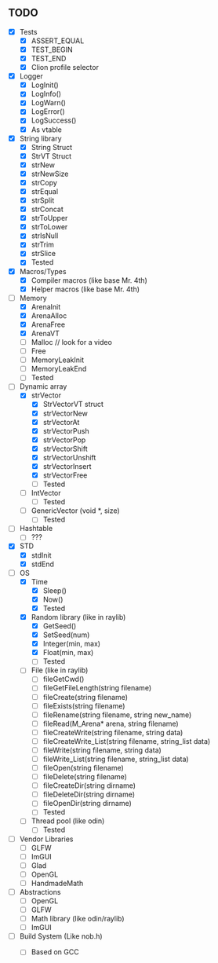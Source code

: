 ## TODO

- [x] Tests
  - [x] ASSERT_EQUAL
  - [x] TEST_BEGIN
  - [x] TEST_END
  - [x] Clion profile selector
- [x] Logger
  - [x] LogInit()
  - [x] LogInfo()
  - [x] LogWarn()
  - [x] LogError()
  - [x] LogSuccess()
  - [x] As vtable
- [x] String library
  - [x] String Struct
  - [x] StrVT Struct
  - [x] strNew
  - [x] strNewSize
  - [x] strCopy
  - [x] strEqual
  - [x] strSplit
  - [x] strConcat
  - [x] strToUpper
  - [x] strToLower
  - [x] strIsNull
  - [x] strTrim
  - [x] strSlice
  - [x] Tested
- [x] Macros/Types
  - [x] Compiler macros (like base Mr. 4th)
  - [x] Helper macros (like base Mr. 4th)
- [ ] Memory
  - [x] ArenaInit
  - [x] ArenaAlloc
  - [x] ArenaFree
  - [x] ArenaVT
  - [ ] Malloc // look for a video
  - [ ] Free
  - [ ] MemoryLeakInit
  - [ ] MemoryLeakEnd
  - [ ] Tested
- [ ] Dynamic array
  - [x] strVector
    - [x] StrVectorVT struct
    - [x] strVectorNew
    - [x] strVectorAt
    - [x] strVectorPush
    - [x] strVectorPop
    - [x] strVectorShift
    - [x] strVectorUnshift
    - [x] strVectorInsert
    - [x] strVectorFree
    - [ ] Tested
  - [ ] IntVector
    - [ ] Tested
  - [ ] GenericVector (void *, size)
    - [ ] Tested
- [ ] Hashtable
  - [ ] ???
- [x] STD
  - [x] stdInit
  - [x] stdEnd
- [ ] OS
  - [x] Time
    - [x] Sleep()
    - [x] Now()
    - [x] Tested
  - [x] Random library (like in raylib)
    - [x] GetSeed()
    - [x] SetSeed(num)
    - [x] Integer(min, max)
    - [x] Float(min, max)
    - [ ] Tested
  - [ ] File (like in raylib)
    - [ ] fileGetCwd()
    - [ ] fileGetFileLength(string filename)
    - [ ] fileCreate(string filename)
    - [ ] fileExists(string filename)
    - [ ] fileRename(string filename, string new_name)
    - [ ] fileRead(M_Arena* arena, string filename)
    - [ ] fileCreateWrite(string filename, string data)
    - [ ] fileCreateWrite_List(string filename, string_list data)
    - [ ] fileWrite(string filename, string data)
    - [ ] fileWrite_List(string filename, string_list data)
    - [ ] fileOpen(string filename)
    - [ ] fileDelete(string filename)
    - [ ] fileCreateDir(string dirname)
    - [ ] fileDeleteDir(string dirname)
    - [ ] fileOpenDir(string dirname)
    - [ ] Tested
  - [ ] Thread pool (like odin) 
    - [ ] Tested
- [ ] Vendor Libraries
  - [ ] GLFW
  - [ ] ImGUI
  - [ ] Glad
  - [ ] OpenGL
  - [ ] HandmadeMath
- [ ] Abstractions
  - [ ] OpenGL
  - [ ] GLFW
  - [ ] Math library (like odin/raylib)
  - [ ] ImGUI
- [ ] Build System (Like nob.h)
  - [ ] Based on GCC

